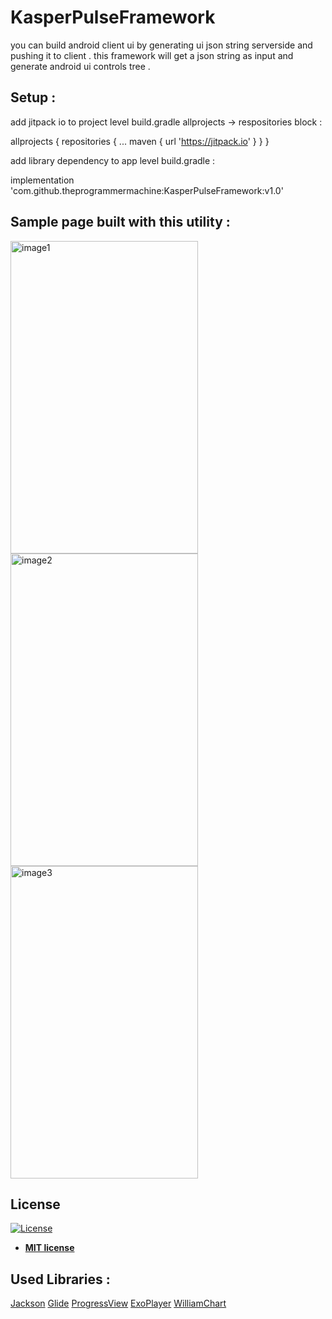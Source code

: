 # KasperPulseFramework
you can build android client ui by generating ui json string serverside and pushing it to client . this framework will get a json string as input and generate android ui controls tree .

## Setup :

add jitpack io to project level build.gradle allprojects -> respositories block :

  allprojects 
  {
    repositories 
    {
      ...
      maven { url 'https://jitpack.io' }
    }
  }

add library dependency to app level build.gradle :

  implementation 'com.github.theprogrammermachine:KasperPulseFramework:v1.0'

## Sample page built with this utility :

<p float="left">
  <img src="https://github.com/theprogrammermachine/KasperPulseFramework/blob/master/images/image1.jpg" alt="image1" width="300" height="500">
  <img src="https://github.com/theprogrammermachine/KasperPulseFramework/blob/master/images/image2.jpg" alt="image2" width="300" height="500">
  <img src="https://github.com/theprogrammermachine/KasperPulseFramework/blob/master/images/image3.jpg" alt="image3" width="300" height="500">
</p>

## License

[![License](http://img.shields.io/:license-mit-blue.svg?style=flat-square)](http://badges.mit-license.org)

- **[MIT license](http://opensource.org/licenses/mit-license.php)**

## Used Libraries :

  [Jackson](https://github.com/FasterXML/jackson)
  [Glide](https://github.com/bumptech/glide)
  [ProgressView](https://github.com/Moosphan/Material-ProgressView)
  [ExoPlayer](https://github.com/google/ExoPlayer)
  [WilliamChart](https://github.com/diogobernardino/WilliamChart)
  

